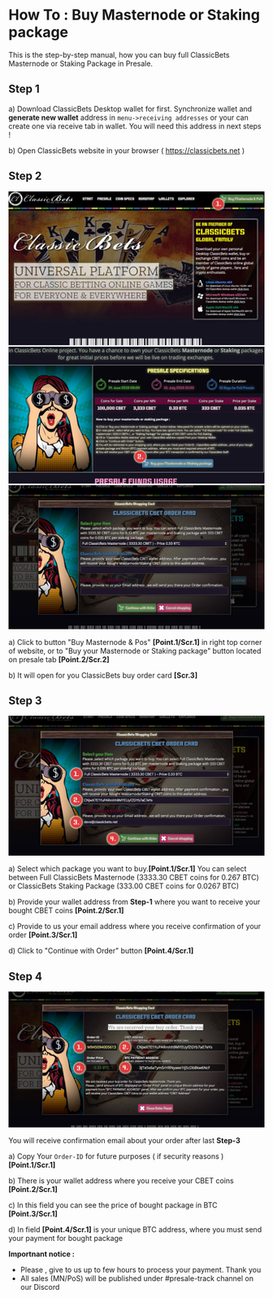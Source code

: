 How To : Buy Masternode or Staking package
===========

This is the step-by-step manual, how you can buy full ClassicBets Masternode or Staking Package in Presale.

**Step 1**
------------

a) Download ClassicBets Desktop wallet for first. Synchronize wallet and **generate new wallet** address 
in ```menu->receiving addresses``` or your can create one via receive tab in wallet. 
You will need this address in next steps !

b) Open ClassicBets website in your browser ( https://classicbets.net )

**Step 2**
-----------

![Presaleman1](img/presaleman1.jpg)
![Presaleman2](img/presaleman2.jpg)
![Presaleman3](img/presaleman3.jpg)

a) Click to button "Buy Masternode & Pos" **[Point.1/Scr.1]** in right top corner of website, or to
"Buy your Masternode or Staking package" button located on presale tab **[Point.2/Scr.2]**

b) It will open for you ClassicBets buy order card **[Scr.3]**

**Step 3**
-----------

![Presaleman4](img/presaleman4.jpg)

a) Select which package you want to buy.**[Point.1/Scr.1]** You can select between Full ClassicBets Masternode 
(3333.30 CBET coins for 0.267 BTC) or ClassicBets Staking Package (333.00 CBET coins for 0.0267 BTC)

b) Provide your wallet address from **Step-1** where you want to receive your bought CBET coins **[Point.2/Scr.1]**

c) Provide to us your email address where you receive confirmation of your order **[Point.3/Scr.1]**

d) Click to "Continue with Order" button **[Point.4/Scr.1]**

**Step 4**
----------

![Presaleman5](img/presaleman5.jpg)

You will receive confirmation email about your order after last **Step-3**

a) Copy Your ```Order-ID``` for future purposes ( if security reasons ) **[Point.1/Scr.1]**

b) There is your wallet address where you receive your CBET coins **[Point.2/Scr.1]**

c) In this field you can see the price of bought package in BTC **[Point.3/Scr.1]**

d) In field **[Point.4/Scr.1]** is your unique BTC address, where you must send your payment for bought package


**Importnant notice :**
- Please , give to us up to few hours to process your payment. Thank you
- All sales (MN/PoS) will be published under #presale-track channel on our Discord
